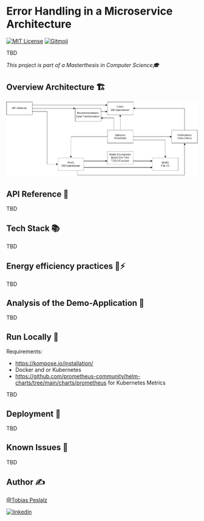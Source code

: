 # Error Handling in a Microservice Architecture

[![MIT License](https://img.shields.io/github/license/Tobias-Pe/microservices_energyefficiency)](https://github.com/Tobias-Pe/microservices-error-handling/blob/main/LICENSE)
[![Gitmoji](https://img.shields.io/badge/gitmoji-%20😜%20😍-FFDD67.svg)](https://gitmoji.dev)

TBD

_This project is part of a Masterthesis in Computer Science🎓_

## Overview Architecture 🏗️

![Architecture](assets/Overview.drawio.png)

## API Reference 👀

TBD

## Tech Stack 📚

TBD

## Energy efficiency practices 🔌⚡

TBD

## Analysis of the Demo-Application 🧪

TBD

## Run Locally 🏃

Requirements: 
 - https://kompose.io/installation/
 - Docker and or Kubernetes
 - https://github.com/prometheus-community/helm-charts/tree/main/charts/prometheus for Kubernetes Metrics

TBD

## Deployment 🚀

TBD

## Known Issues 🦺

TBD

## Author ✍️

[@Tobias Peslalz](https://github.com/Tobias-Pe)

[![linkedin](https://img.shields.io/badge/LinkedIn-0077B5?style=flat&logo=linkedin&logoColor=white)](https://www.linkedin.com/in/tobias-peslalz)